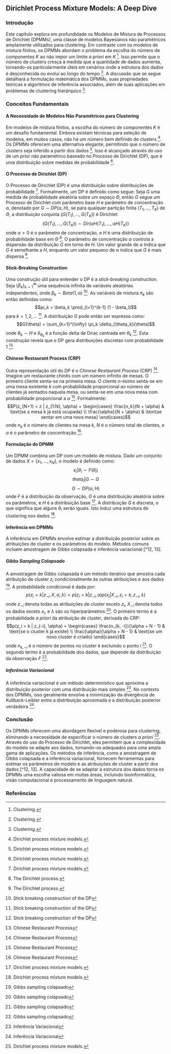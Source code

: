 ## Dirichlet Process Mixture Models: A Deep Dive

### Introdução
Este capítulo explora em profundidade os Modelos de Mistura de Processos de Dirichlet (DPMMs), uma classe de modelos Bayesianos não paramétricos amplamente utilizados para clustering. Em contraste com os modelos de mistura finitos, os DPMMs abordam o problema da escolha do número de componentes *K* ao não impor um limite *a priori* em *K* [^1]. Isso permite que o número de clusters cresça à medida que a quantidade de dados aumenta, tornando-os particularmente úteis em cenários onde a estrutura dos dados é desconhecida ou evolui ao longo do tempo [^1]. A discussão que se segue detalhará a formulação matemática dos DPMMs, suas propriedades teóricas e algoritmos de inferência associados, além de suas aplicações em problemas de clustering hierárquico [^1].

### Conceitos Fundamentais

#### A Necessidade de Modelos Não Paramétricos para Clustering
Em modelos de mistura finitos, a escolha do número de componentes *K* é um desafio fundamental. Embora existam técnicas para seleção de modelos, em muitos casos, não há um número bem definido de clusters [^5]. Os DPMMs oferecem uma alternativa elegante, permitindo que o número de clusters seja inferido a partir dos dados [^5]. Isso é alcançado através do uso de um *prior* não paramétrico baseado no Processo de Dirichlet (DP), que é uma distribuição sobre medidas de probabilidade [^5].

#### O Processo de Dirichlet (DP)
O Processo de Dirichlet (DP) é uma distribuição sobre distribuições de probabilidade [^5]. Formalmente, um DP é definido como segue:
Seja $G$ uma medida de probabilidade aleatória sobre um espaço $\Theta$, então $G$ segue um Processo de Dirichlet com parâmetro base $H$ e parâmetro de concentração $\alpha$, denotado por $G \sim DP(\alpha, H)$, se para qualquer partição finita $(T_1, ..., T_K)$ de $\Theta$, a distribuição conjunta $(G(T_1), ..., G(T_K))$ é Dirichlet:
$$(G(T_1), ..., G(T_K)) \sim Dir(\alpha H(T_1), ..., \alpha H(T_K))$$
onde $\alpha > 0$ é o parâmetro de concentração, e $H$ é uma distribuição de probabilidade base em $\Theta$ [^8]. O parâmetro de concentração $\alpha$ controla a dispersão da distribuição $G$ em torno de $H$. Um valor grande de $\alpha$ indica que $G$ é semelhante a $H$, enquanto um valor pequeno de $\alpha$ indica que $G$ é mais dispersa [^8].

#### Stick-Breaking Construction
Uma construção útil para entender o DP é a *stick-breaking construction*. Seja $\{\beta_k\}_{k=1}^{\infty}$ uma sequência infinita de variáveis aleatórias independentes, onde $\beta_k \sim Beta(1, \alpha)$ [^9]. As variáveis de mistura $\pi_k$ são então definidas como:
$$pi_k = \beta_k \prod_{l=1}^{k-1} (1 - \beta_l)$$
para $k = 1, 2, ...$ [^9]. A distribuição $G$ pode então ser expressa como:
$$G(\theta) = \sum_{k=1}^{\infty} \pi_k \delta_{\theta_k}(\theta)$$
onde $\theta_k \sim H$ e $\delta_{\theta_k}$ é a função delta de Dirac centrada em $\theta_k$ [^9]. Esta construção revela que o DP gera distribuições discretas com probabilidade 1 [^10].

#### Chinese Restaurant Process (CRP)
Outra representação útil do DP é o *Chinese Restaurant Process* (CRP) [^10]. Imagine um restaurante chinês com um número infinito de mesas. O primeiro cliente senta-se na primeira mesa. O cliente *n*-ésimo senta-se em uma mesa existente *k* com probabilidade proporcional ao número de clientes já sentados naquela mesa, ou senta-se em uma nova mesa com probabilidade proporcional a $\alpha$ [^10]. Formalmente:
$$P(z_{N+1} = z | z_{1:N}, \alpha) = \begin{cases} \frac{n_k}{N + \alpha} & \text{se a mesa k já está ocupada} \\ \frac{\alpha}{N + \alpha} & \text{se sentar em uma nova mesa} \end{cases}$$
onde $n_k$ é o número de clientes na mesa *k*, $N$ é o número total de clientes, e $\alpha$ é o parâmetro de concentração [^10].

#### Formulação do DPMM
Um DPMM combina um DP com um modelo de mistura. Dado um conjunto de dados $X = \{x_1, ..., x_N\}$, o modelo é definido como:
$$x_i | \theta_i \sim F(\theta_i)$$
$$theta_i | G \sim G$$
$$G \sim DP(\alpha, H)$$
onde $F$ é a distribuição da observação, $G$ é uma distribuição aleatória sobre os parâmetros, e $H$ é a distribuição base [^5]. A distribuição $G$ é discreta, o que significa que alguns $\theta_i$ serão iguais. Isto induz uma estrutura de clustering nos dados [^5].

#### Inferência em DPMMs
A inferência em DPMMs envolve estimar a distribuição posterior sobre as atribuições de cluster e os parâmetros do modelo. Métodos comuns incluem amostragem de Gibbs colapsada e inferência variacional [^12, 13].

##### Gibbs Sampling Colapsado
A amostragem de Gibbs colapsada é um método iterativo que amostra cada atribuição de cluster $z_i$ condicionalmente às outras atribuições e aos dados [^12]. A probabilidade condicional é dada por:
$$p(z_i = k | z_{-i}, X, \alpha, \lambda) \propto p(z_i = k | z_{-i}, \alpha) p(x_i | X_{-i}, z_i = k, z_{-i}, \lambda)$$
onde $z_{-i}$ denota todas as atribuições de cluster exceto $z_i$, $X_{-i}$ denota todos os dados exceto $x_i$, e $\lambda$ são os hiperparâmetros [^12]. O primeiro termo é a probabilidade *a priori* da atribuição de cluster, derivada do CRP:
$$p(z_i = k | z_{-i}, \alpha) = \begin{cases} \frac{n_{k, -i}}{\alpha + N - 1} & \text{se o cluster k já existe} \\ \frac{\alpha}{\alpha + N - 1} & \text{se um novo cluster é criado} \end{cases}$$
onde $n_{k, -i}$ é o número de pontos no cluster *k* excluindo o ponto *i* [^12]. O segundo termo é a probabilidade dos dados, que depende da distribuição da observação $F$ [^12].

##### Inferência Variacional
A inferência variacional é um método determinístico que aproxima a distribuição posterior com uma distribuição mais simples [^13]. No contexto dos DPMMs, isso geralmente envolve a minimização da divergência de Kullback-Leibler entre a distribuição aproximada e a distribuição posterior verdadeira [^13].

### Conclusão
Os DPMMs oferecem uma abordagem flexível e poderosa para clustering, eliminando a necessidade de especificar o número de clusters *a priori* [^5]. Através do uso do Processo de Dirichlet, eles permitem que a complexidade do modelo se adapte aos dados, tornando-os adequados para uma ampla gama de aplicações. Os métodos de inferência, como a amostragem de Gibbs colapsada e a inferência variacional, fornecem ferramentas para estimar os parâmetros do modelo e as atribuições de cluster a partir dos dados [^12, 13]. A capacidade de se adaptar à estrutura dos dados torna os DPMMs uma escolha valiosa em muitas áreas, incluindo bioinformática, visão computacional e processamento de linguagem natural.

### Referências
[^1]: Clustering.
[^5]: Dirichlet process mixture models.
[^8]: The Dirichlet process.
[^9]: Stick breaking construction of the DP
[^10]: Chinese Restaurant Process
[^12]: Gibbs sampling colapsado
[^13]: Inferência Variacional
<!-- END -->